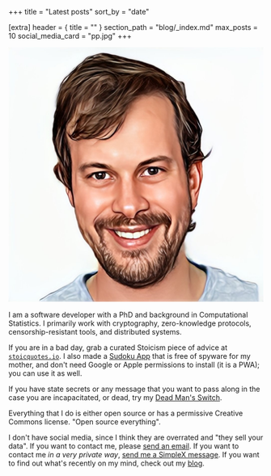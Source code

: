 +++
title = "Latest posts"
sort_by = "date"

[extra]
header = { title = "" }
section_path = "blog/_index.md"
max_posts = 10
social_media_card = "pp.jpg"
+++

<!-- Fuck off markdownlint -->
<!-- markdownlint-disable-next-line -->
<img src="pp.jpg" alt="Jose Storopoli, PhD" class="profile-pic">

I am a software developer with a PhD and background in
Computational Statistics.
I primarily work with cryptography,
zero-knowledge protocols,
censorship-resistant tools,
and distributed systems.

If you are in a bad day, grab a curated Stoicism piece of advice at
[`stoicquotes.io`](https://stoicquotes.io).
I also made a [Sudoku App](https://sudoku.storopoli.com) that is free of spyware for my mother,
and don't need Google or Apple permissions to install (it is a PWA);
you can use it as well.

If you have state secrets or any message that you
want to pass along in the case you are incapacitated,
or dead, try my [Dead Man's Switch](https://github.com/storopoli/dead-man-switch).

Everything that I do is either open source
or has a permissive Creative Commons license.
"Open source everything".

I don't have social media, since I think they are overrated
and "they sell your data".
If you want to contact me, please
[send an email](mailto:jose@storopoli.com).
If you want to contact me _in a very private way_,
[send me a SimpleX message](https://simplex.chat/contact#/?v=2-5&smp=smp%3A%2F%2FUkMFNAXLXeAAe0beCa4w6X_zp18PwxSaSjY17BKUGXQ%3D%40smp12.simplex.im%2FUXrwU_eqdgeHQ6HYehFs0s8VRHOr3k47%23%2F%3Fv%3D1-2%26dh%3DMCowBQYDK2VuAyEApVAYxmE0bpIIiPftNjehy4qOoa14ubyEGzbRX_BlO0w%253D%26srv%3Die42b5weq7zdkghocs3mgxdjeuycheeqqmksntj57rmejagmg4eor5yd.onion).
If you want to find out what's recently on my mind,
check out my [blog](blog/).

